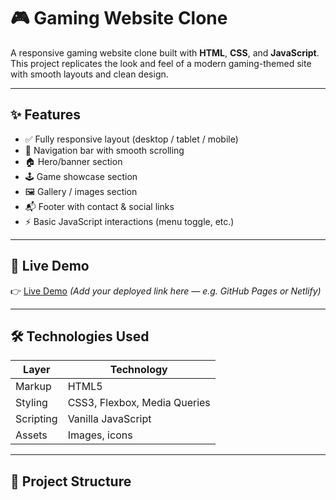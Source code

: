 # 🎮 Gaming Website Clone

A responsive gaming website clone built with **HTML**, **CSS**, and **JavaScript**.  
This project replicates the look and feel of a modern gaming-themed site with smooth layouts and clean design.

---

## ✨ Features

- ✅ Fully responsive layout (desktop / tablet / mobile)  
- 🧭 Navigation bar with smooth scrolling  
- 🏠 Hero/banner section  
- 🕹️ Game showcase section  
- 🖼️ Gallery / images section  
- 📬 Footer with contact & social links  
- ⚡ Basic JavaScript interactions (menu toggle, etc.)

---

## 🚀 Live Demo

👉 [Live Demo](#) *(Add your deployed link here — e.g. GitHub Pages or Netlify)*

---

## 🛠️ Technologies Used

| Layer        | Technology             |
|-------------|--------------------------|
| Markup      | HTML5                   |
| Styling     | CSS3, Flexbox, Media Queries |
| Scripting   | Vanilla JavaScript      |
| Assets      | Images, icons           |

---

## 📁 Project Structure

